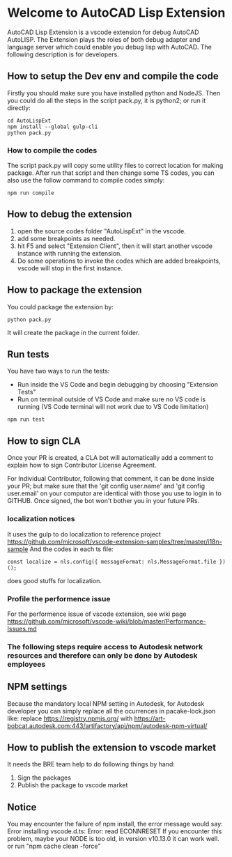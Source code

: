 # Welcome to AutoCAD Lisp Extension

AutoCAD Lisp Extension is a vscode extension for debug AutoCAD AutoLISP. The Extension plays the roles of both debug adapter and language server which could enable you debug lisp with AutoCAD. The following description is for developers.

## How to setup the Dev env and compile the code
Firstly you should make sure you have installed python and NodeJS.
Then you could do all the steps in the script pack.py, it is python2; or run it directly:
```
cd AutoLispExt
npm install --global gulp-cli
python pack.py
```

### How to compile the codes
The script pack.py will copy some utility files to correct location for making package. After run that script and then change some TS codes, you can also use the follow command to compile codes simply:
```
npm run compile
```

## How to debug the extension

1. open the source codes folder "AutoLispExt" in the vscode.
2. add some breakpoints as needed.
3. hit F5 and select "Extension Client", then it will start another vscode instance with running the extension.
4. Do some operations to invoke the codes which are added breakpoints, vscode will stop in the first instance.

## How to package the extension

You could package the extension by:
```
python pack.py
```
It will create the package in the current folder.

## Run tests

You have two ways to run the tests:
  - Run inside the VS Code and begin debugging by choosing "Extension Tests"
  - Run on terminal outside of VS Code and make sure no VS code is running (VS Code terminal will not work due to VS Code limitation)
```
npm run test
```

## How to sign CLA

Once your PR is created, a CLA bot will automatically add a comment to explain how to sign Contributor License Agreement.

For Individual Contributor, following that comment, it can be done inside your PR; but make sure that the 'git config user.name' and 'git config user.email' on your computor are identical with those you use to login in to GITHUB. Once signed, the bot won't bother you in your future PRs.

### localization notices
It uses the gulp to do localization to reference project https://github.com/microsoft/vscode-extension-samples/tree/master/i18n-sample
And the codes in each ts file:
```
const localize = nls.config({ messageFormat: nls.MessageFormat.file })();
```
does good stuffs for localization.

### Profile the performence issue
For the performence issue of vscode extension, see wiki page https://github.com/microsoft/vscode-wiki/blob/master/Performance-Issues.md


### The following steps require access to Autodesk network resources and therefore can only be done by Autodesk employees

## NPM settings
Because the mandatory local NPM setting in Autodesk, for Autodesk developer you can simply replace all the ocurrences in pacake-lock.json like:
replace https://registry.npmjs.org/ with https://art-bobcat.autodesk.com:443/artifactory/api/npm/autodesk-npm-virtual/

## How to publish the extension to vscode market

It needs the BRE team help to do following things by hand:
 1. Sign the packages
 2. Publish the package to vscode market

## Notice

You may encounter the failure of npm install, the error message would say:
Error installing vscode.d.ts: Error: read ECONNRESET
If you encounter this problem, maybe your NODE is too old, in version v10.13.0 it
can work well.
or run "npm cache clean -force"
